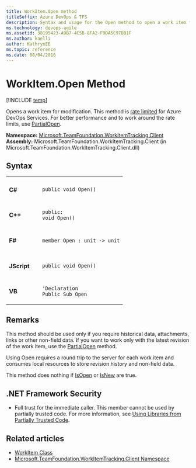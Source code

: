```yaml
---
title: WorkItem.Open method 
titleSuffix: Azure DevOps & TFS 
description: Syntax and usage for the Open method to open a work item for modification when working with Azure DevOps Services or Team Foundation Server (TFS)  
ms.technology: devops-agile
ms.assetid: 38195423-A9B7-4C5B-8FA2-F9DA5C97DB1F
ms.author: kaelli
author: KathrynEE
ms.topic: reference
ms.date: 08/04/2016
---
```


# WorkItem.Open Method

[!INCLUDE [temp](../../includes/version-vsts-tfs-all-versions.md)]

Opens a work item for modification. This method is [rate limited](../../integrate/concepts/rate-limits.md) for Azure DevOps Services. For better performance and to work around the rate limits, use [PartialOpen](partialopen.md).

**Namespace:** [Microsoft.TeamFoundation.WorkItemTracking.Client](https://msdn.microsoft.com/library/microsoft.teamfoundation.workitemtracking.client%28v=vs.120%29.aspx)  
**Assembly:** Microsoft.TeamFoundation.WorkItemTracking.Client (in Microsoft.TeamFoundation.WorkItemTracking.Client.dll)

## Syntax

<table>
<tr>
<td width="75px">
<h4>C#</h4>
</td>
<td>
<code>public void Open()</code>
</td>
</tr>

<tr>
<td>
<h4>C++</h4>
</td>
<td>
<code>public:</code><br/>
<code>void Open()</code>
</td>
</tr>

<tr>
<td>
<h4>F#</h4>
</td>
<td>
<code>member Open : unit -&gt; unit</code>
</td>
</tr>

<tr>
<td>
<h4>JScript</h4>
</td>
<td>
<code>public void Open()</code>
</td>
</tr>

<tr>
<td>
<h4>VB</h4>
</td>
<td>
<code>&#39;Declaration</code><br/>
<code>Public Sub Open</code>
</td>
</tr>
</table>

<!---
<a data-toggle="collapse" href="#expando-agent-pools">C# ▼</a>
<div class="collapse" id="expando-queues">
```public void PartialOpen()```
</div>

<a data-toggle="collapse" href="#expando-agent-pools">C++ ▼</a>
<div class="collapse" id="expando-queues">
```public:
void Open()```
</div>


<a data-toggle="collapse" href="#expando-agent-pools">F# ▼</a>
<div class="collapse" id="expando-queues">
```member Open : unit -> unit```
</div>


<a data-toggle="collapse" href="#expando-agent-pools">JScript ▼</a>
<div class="collapse" id="expando-queues">
```public function Open()```
</div>

<a data-toggle="collapse" href="#expando-agent-pools">VB ▼</a>
<div class="collapse" id="expando-queues">
```'Declaration
Public Sub Open```
</div>
--->

## Remarks

This method should be used only if you require historical data, attachments, links or other non-field data. If you want to work only with the latest revision of the work item, use the [PartialOpen](https://msdn.microsoft.com/library/microsoft.teamfoundation.workitemtracking.client.workitem.partialopen%28v=vs.120%29.aspx) method.

Using Open requires a round trip to the server for each work item and consumes local resources to store revision history and non-field data.

This method does nothing if [IsOpen](https://msdn.microsoft.com/library/microsoft.teamfoundation.workitemtracking.client.workitem.isopen%28v=vs.120%29.aspx) or [IsNew](https://msdn.microsoft.com/library/microsoft.teamfoundation.workitemtracking.client.workitem.isnew%28v=vs.120%29.aspx) are true.

## .NET Framework Security

- Full trust for the immediate caller. This member cannot be used by partially trusted code. For more information, see [Using Libraries from Partially Trusted Code](https://msdn.microsoft.com/library/8skskf63%28v=vs.120%29.aspx).

## Related articles

- [WorkItem Class](https://msdn.microsoft.com/library/microsoft.teamfoundation.workitemtracking.client.workitem%28v=vs.120%29.aspx)
- [Microsoft.TeamFoundation.WorkItemTracking.Client Namespace](https://msdn.microsoft.com/library/microsoft.teamfoundation.workitemtracking.client%28v=vs.120%29.aspx)
